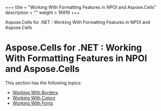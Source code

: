 +++
title = "Working With Formatting Features in NPOI and Aspose.Cells" 
description = "" 
weight = 16919 
+++

Aspose.Cells for .NET : Working With Formatting Features in NPOI and Aspose.Cells  

# Aspose.Cells for .NET : Working With Formatting Features in NPOI and Aspose.Cells


This section has the following topics:

*   [Working With Borders](https://docs2.aspose.com/cells/net/plugins/asposecellsnetfornpoi/codecomparisonforcommonfeatureswithnpoi/workingwithformattingfeaturesinnpoiandasposecells/working+with+borders)
*   [Working With Colors](https://docs2.aspose.com/cells/net/plugins/asposecellsnetfornpoi/codecomparisonforcommonfeatureswithnpoi/workingwithformattingfeaturesinnpoiandasposecells/working+with+colors)
*   [Working With Fonts](https://docs2.aspose.com/cells/net/plugins/asposecellsnetfornpoi/codecomparisonforcommonfeatureswithnpoi/workingwithformattingfeaturesinnpoiandasposecells/working+with+fonts)

